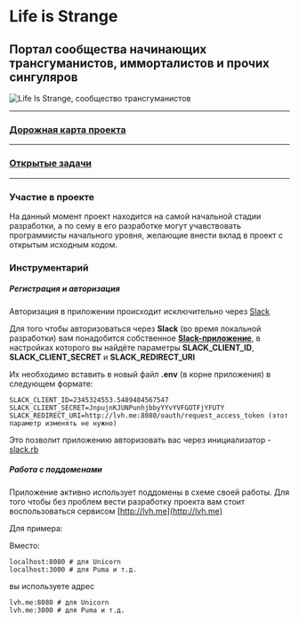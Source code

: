 # Life is Strange
## Портал сообщества начинающих трансгуманистов, имморталистов и прочих сингуляров

![Life Is Strange, сообщество трансгуманистов](https://raw.githubusercontent.com/riley-usagi/life_is_strange/master/docs/readme_promo_1.png)

---

### [Дорожная карта проекта](https://github.com/riley-usagi/life_is_strange/blob/master/docs/roadmap.md)

---

### [Открытые задачи](https://github.com/riley-usagi/life_is_strange/issues)

---

### Участие в проекте

На данный момент проект находится на самой начальной стадии разработки, а по сему в его разработке могут учавствовать программисты начального уровня, желающие внести вклад в проект с открытым исходным кодом.

### Инструментарий

##### Регистрация и авторизация

Авторизация в приложении происходит исключительно через [Slack](https://slack.com/)

Для того чтобы авторизоваться через **Slack** (во время локальной разработки) вам понадобится собственное [**Slack-приложение**](https://api.slack.com/applications), в настройках которого вы найдёте параметры **SLACK_CLIENT_ID**, **SLACK_CLIENT_SECRET** и **SLACK_REDIRECT_URI**

Их необходимо вставить в новый файл **.env** (в корне приложения) в следующем формате:

```
SLACK_CLIENT_ID=2345324553.5489484567547
SLACK_CLIENT_SECRET=JnpujnKJUNPunhjbbyYYvYVFGOTFjYFUTY
SLACK_REDIRECT_URI=http://lvh.me:8080/oauth/request_access_token (этот параметр изменять не нужно)
```
Это позволит приложению авторизовать вас через инициализатор -  [slack.rb](https://github.com/riley-usagi/life_is_strange/blob/master/config/initializers/slack.rb)

##### Работа с поддоменами

Приложение активно использует поддомены в схеме своей работы.
Для того чтобы без проблем вести разработку проекта вам стоит воспользоваться сервисом [http://lvh.me](http://lvh.me)

Для примера:

Вместо:

```
localhost:8080 # для Unicorn
localhost:3000 # для Puma и т.д.
```

вы используете адрес


```
lvh.me:8080 # для Unicorn
lvh.me:3000 # для Puma и т.д.
```
